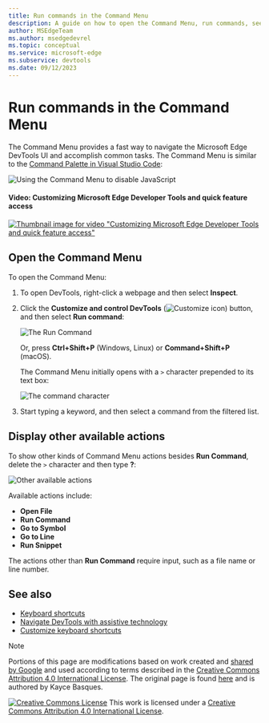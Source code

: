 ```yaml
---
title: Run commands in the Command Menu
description: A guide on how to open the Command Menu, run commands, see other actions, and more.
author: MSEdgeTeam
ms.author: msedgedevrel
ms.topic: conceptual
ms.service: microsoft-edge
ms.subservice: devtools
ms.date: 09/12/2023
---
```

<!-- Copyright Kayce Basques

   Licensed under the Apache License, Version 2.0 (the "License");
   you may not use this file except in compliance with the License.
   You may obtain a copy of the License at

       https://www.apache.org/licenses/LICENSE-2.0

   Unless required by applicable law or agreed to in writing, software
   distributed under the License is distributed on an "AS IS" BASIS,
   WITHOUT WARRANTIES OR CONDITIONS OF ANY KIND, either express or implied.
   See the License for the specific language governing permissions and
   limitations under the License.  -->
# Run commands in the Command Menu

The Command Menu provides a fast way to navigate the Microsoft Edge DevTools UI and accomplish common tasks.  The Command Menu is similar to the [Command Palette in Visual Studio Code](https://code.visualstudio.com/docs/getstarted/userinterface#_command-palette):

![Using the Command Menu to disable JavaScript](./index-images/command-menu-run-command-java.png)


<!-- ------------------------------ -->
#### Video: Customizing Microsoft Edge Developer Tools and quick feature access

[![Thumbnail image for video "Customizing Microsoft Edge Developer Tools and quick feature access"](./index-images/customize-devtools.png)](https://www.youtube.com/watch?v=ypRzEBYNptQ)


<!-- ====================================================================== -->
## Open the Command Menu

To open the Command Menu:

1. To open DevTools, right-click a webpage and then select **Inspect**.

1. Click the **Customize and control DevTools** (![Customize icon](./index-images/customize-devtools-icon.png)) button, and then select **Run command**:

   ![The Run Command](./index-images/command-menu-options-run-command.png)

   Or, press **Ctrl+Shift+P** (Windows, Linux) or **Command+Shift+P** (macOS).

   The Command Menu initially opens with a `>` character prepended to its text box:

   ![The command character](./index-images/command-menu-run-command.png)

1. Start typing a keyword, and then select a command from the filtered list.


<!-- ====================================================================== -->
## Display other available actions

To show other kinds of Command Menu actions besides **Run Command**, delete the `>` character and then type **?**:

![Other available actions](./index-images/command-menu-help.png)

Available actions include:
* **Open File**
* **Run Command**
* **Go to Symbol**
* **Go to Line**
* **Run Snippet**

The actions other than **Run Command** require input, such as a file name or line number.


<!-- ====================================================================== -->
## See also

* [Keyboard shortcuts](../shortcuts/index.md)
* [Navigate DevTools with assistive technology](../accessibility/navigation.md)
* [Customize keyboard shortcuts](../customize/shortcuts.md)


<!-- ====================================================================== -->
> [!NOTE]
> Portions of this page are modifications based on work created and [shared by Google](https://developers.google.com/terms/site-policies) and used according to terms described in the [Creative Commons Attribution 4.0 International License](https://creativecommons.org/licenses/by/4.0).
> The original page is found [here](https://developer.chrome.com/docs/devtools/command-menu/) and is authored by Kayce Basques.

[![Creative Commons License](../../media/cc-logo/88x31.png)](https://creativecommons.org/licenses/by/4.0)
This work is licensed under a [Creative Commons Attribution 4.0 International License](https://creativecommons.org/licenses/by/4.0).
